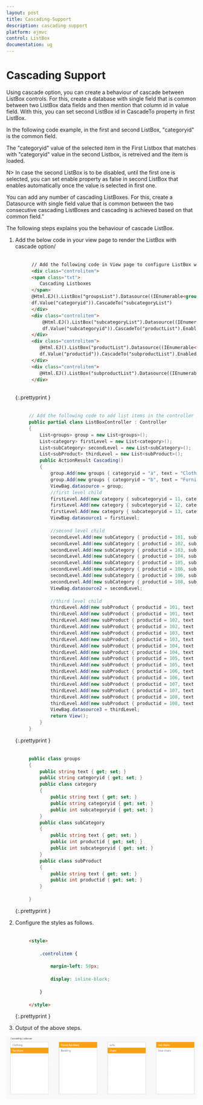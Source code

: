 ```yaml
---
layout: post
title: Cascading-Support
description: cascading support 
platform: ejmvc
control: ListBox
documentation: ug
---
```


# Cascading Support 

Using cascade option, you can create a behaviour of cascade between ListBox controls. For this, create a database with single field that is common between two ListBox data fields and then mention that column id in value field. With this, you can set second ListBox id in CascadeTo property in first ListBox. 

In the following code example, in the first and second ListBox, "categoryid" is the common field. 

The "categoryid" value of the selected item in the First Listbox that matches with "categoryid" value in the second Listbox, is retreived and the item is loaded.


N> In case the second ListBox is to be disabled, until the first one is selected, you can set enable property as false in second ListBox that enables automatically once the value is selected in first one.

You can add any number of cascading ListBoxes. For this, create a Datasource with single field value that is common between the two consecutive cascading ListBoxes and cascading is achieved based on that common field.”  

The following steps explains you the behaviour of cascade ListBox. 

1. Add the below code in your view page to render the ListBox with cascade option/

   ~~~ html

		 // Add the following code in View page to configure ListBox widget
		 <div class="controlitem"> 
		 <span class="txt">
			Cascading Listboxes
		 </span>
		 @Html.EJ().ListBox("groupsList").Datasource((IEnumerable<groups>)ViewBag.datasource).ListBoxFields(df => 
		 df.Value("categoryid")).CascadeTo("subcategoryList")
		 </div>
		 <div class="controlitem">
			 @Html.EJ().ListBox("subcategoryList").Datasource((IEnumerable<category>)ViewBag.datasource1).ListBoxFields(df => 
			 df.Value("subcategoryid")).CascadeTo("productList").Enabled(false)
		 </div>
		 <div class="controlitem">
			@Html.EJ().ListBox("productList").Datasource((IEnumerable<subCategory>)ViewBag.datasource2).ListBoxFields(df => 
			df.Value("productid")).CascadeTo("subproductList").Enabled(false)
		 </div>
		 <div class="controlitem"> 
			@Html.EJ().ListBox("subproductList").Datasource((IEnumerable<subProduct>)ViewBag.datasource3).Enabled(false)
		 </div>
 
   ~~~
   {:.prettyprint }
   
   ~~~ cs
   
		// Add the following code to add list items in the controller page
		public partial class ListBoxController : Controller
		{    
			List<groups> group = new List<groups>();
			List<category> firstLevel = new List<category>(); 
			List<subCategory> secondLevel = new List<subCategory>();
			List<subProduct> thirdLevel = new List<subProduct>(); 
			public ActionResult Cascading()  
			{       
				group.Add(new groups { categoryid = "a", text = "Clothing" });  
				group.Add(new groups { categoryid = "b", text = "Furniture" }); 
				ViewBag.datasource = group;  
				//first level child 
				firstLevel.Add(new category { subcategoryid = 11, categoryid = "a", text = "Women" });   
				firstLevel.Add(new category { subcategoryid = 12, categoryid = "b", text = "Home furniture" });  
				firstLevel.Add(new category { subcategoryid = 13, categoryid = "b", text = "Bedding" });
				ViewBag.datasource1 = firstLevel; 

				//second level child  
				secondLevel.Add(new subCategory { productid = 101, subcategoryid = 11, text = "men shirts" }); 
				secondLevel.Add(new subCategory { productid = 102, subcategoryid = 11, text = "men pants" });
				secondLevel.Add(new subCategory { productid = 103, subcategoryid = 12, text = "women shirts" });
				secondLevel.Add(new subCategory { productid = 104, subcategoryid = 12, text = "women pants" });
				secondLevel.Add(new subCategory { productid = 105, subcategoryid = 13, text = "sofa" });   
				secondLevel.Add(new subCategory { productid = 106, subcategoryid = 13, text = "chairs" });
				secondLevel.Add(new subCategory { productid = 106, subcategoryid = 14, text = "bedsheets" }); 
				secondLevel.Add(new subCategory { productid = 108, subcategoryid = 14, text = "pillows" }); 
				ViewBag.datasource2 = secondLevel; 

				//third level child 
				thirdLevel.Add(new subProduct { productid = 101, text = "red men shirts" }); 
				thirdLevel.Add(new subProduct { productid = 101, text = "blue men shirts" }); 
				thirdLevel.Add(new subProduct { productid = 102, text = "red men pants" });  
				thirdLevel.Add(new subProduct { productid = 102, text = "blue men pants" }); 
				thirdLevel.Add(new subProduct { productid = 103, text = "blue women shirts" }); 
				thirdLevel.Add(new subProduct { productid = 103, text = "red women shirts" });  
				thirdLevel.Add(new subProduct { productid = 104, text = "red women pants" });  
				thirdLevel.Add(new subProduct { productid = 104, text = "blue women pants" });  
				thirdLevel.Add(new subProduct { productid = 105, text = "red sofa" });   
				thirdLevel.Add(new subProduct { productid = 105, text = "blue sofa" }); 
				thirdLevel.Add(new subProduct { productid = 106, text = "red chairs" }); 
				thirdLevel.Add(new subProduct { productid = 106, text = "blue chairs" });   
				thirdLevel.Add(new subProduct { productid = 107, text = "red bedsheets" }); 
				thirdLevel.Add(new subProduct { productid = 107, text = "blue bedsheets" });
				thirdLevel.Add(new subProduct { productid = 108, text = "red pillows" });    
				thirdLevel.Add(new subProduct { productid = 108, text = "blue pillows" });  
				ViewBag.datasource3 = thirdLevel; 
				return View();
			}
		}

   ~~~
   {:.prettyprint }
   
   ~~~ cs
		
		public class groups
		{    
			public string text { get; set; }
			public string categoryid { get; set; }
			public class category
			{   
				public string text { get; set; } 
				public string categoryid { get; set; }
				public int subcategoryid { get; set; }
			}
			public class subCategory
			{  
				public string text { get; set; }  
				public int productid { get; set; }
				public int subcategoryid { get; set; }
			}
			public class subProduct
			{
				public string text { get; set; }
				public int productid { get; set; }
			}
			
		}

   ~~~
   {:.prettyprint }


2. Configure the styles as follows.



   ~~~ html 

		<style>

			.controlitem {

				margin-left: 50px;

				display: inline-block;

			}

		</style>

   ~~~
   {:.prettyprint }

3. Output of the above steps.



![](Cascading-Support_images/Cascading-Support_img2.png)



